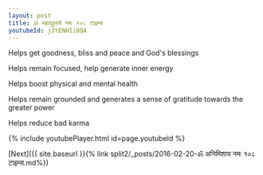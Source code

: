 ```yaml
---
layout: post
title: ॐ महाद्युताये नमः १०८ टाइम्स
youtubeId: j3tENHIi8QA
---
```

 
 
Helps get goodness, bliss and peace and God's blessings
 
Helps remain focused, help generate inner energy 
 
Helps boost physical and mental health 
 
Helps remain grounded and generates a sense of gratitude towards the greater power 
 
Helps reduce bad karma
 
 
 
 


{% include youtubePlayer.html id=page.youtubeId %}
 
[Next]({{ site.baseurl }}{% link  split2/_posts/2016-02-20-ॐ अनिमिशाय नमः १०८ टाइम्स.md%})
 
